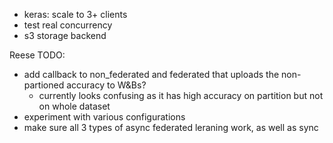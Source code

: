 - keras: scale to 3+ clients
- test real concurrency
- s3 storage backend


Reese TODO:
- add callback to non_federated and federated that uploads the non-partioned accuracy to W&Bs?
    - currently looks confusing as it has high accuracy on partition but not on whole dataset
- experiment with various configurations
- make sure all 3 types of async federated leraning work, as well as sync

